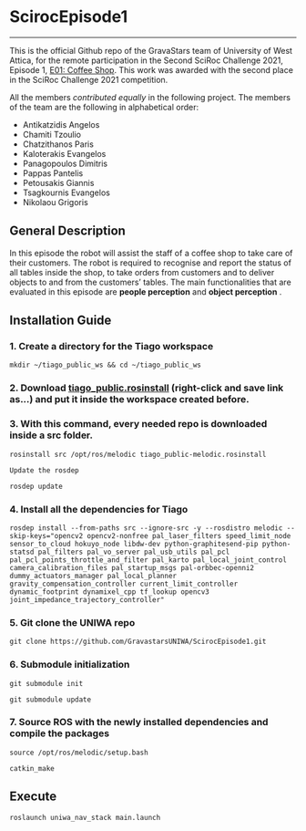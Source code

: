 # ScirocEpisode1
---

This is the official Github repo of the GravaStars team of University of West Attica, for the remote participation in the Second SciRoc Challenge 2021, Episode 1, [E01: Coffee Shop](https://sciroc.org/e01-coffee-shop/). This work was awarded with the second place in the SciRoc Challenge 2021 competition.

All the members *contributed equally* in the following project. The members of the team are the following in alphabetical order:

- Antikatzidis Angelos
- Chamiti Tzoulio
- Chatzithanos Paris 
- Kaloterakis Evangelos
- Panagopoulos Dimitris
- Pappas Pantelis
- Petousakis Giannis
- Tsagkournis Evangelos
- Nikolaou Grigoris

## General Description
In this episode the robot will assist the staff of a coffee shop to take care of their customers. The robot is required to recognise and report the status of all tables inside the shop, to take orders from customers and to deliver objects to and from the customers’ tables. The main functionalities that are evaluated in this episode are **people perception** and **object perception** .


## Installation Guide

### 1. Create a directory for the Tiago workspace

  `mkdir ~/tiago_public_ws && cd ~/tiago_public_ws`
  
### 2. Download [tiago_public.rosinstall](https://raw.githubusercontent.com/pal-robotics/tiago_tutorials/kinetic-devel/tiago_public-melodic.rosinstall) (right-click and save link as...) and put it inside the workspace created before.

### 3. With this command, every needed repo is downloaded inside a src folder.

  `rosinstall src /opt/ros/melodic tiago_public-melodic.rosinstall`

  `Update the rosdep`

  `rosdep update`
  
### 4. Install all the dependencies for Tiago

`rosdep install --from-paths src --ignore-src -y --rosdistro melodic --skip-keys="opencv2 opencv2-nonfree pal_laser_filters speed_limit_node sensor_to_cloud hokuyo_node libdw-dev python-graphitesend-pip python-statsd pal_filters pal_vo_server pal_usb_utils pal_pcl pal_pcl_points_throttle_and_filter pal_karto pal_local_joint_control camera_calibration_files pal_startup_msgs pal-orbbec-openni2 dummy_actuators_manager pal_local_planner gravity_compensation_controller current_limit_controller dynamic_footprint dynamixel_cpp tf_lookup opencv3 joint_impedance_trajectory_controller"`

### 5. Git clone the UNIWA repo

  `git clone https://github.com/GravastarsUNIWA/ScirocEpisode1.git`
  
### 6. Submodule initialization

`git submodule init`

`git submodule update`

### 7. Source ROS with the newly installed dependencies and compile the packages

  `source /opt/ros/melodic/setup.bash`
  
  `catkin_make`
  
## Execute

`roslaunch uniwa_nav_stack main.launch `

  
